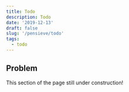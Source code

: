 ```yaml
---
title: Todo
description: Todo
date: '2019-12-13'
draft: false
slug: '/pensieve/todo'
tags:
  - todo
---
```


## Problem

This section of the page still under construction!
